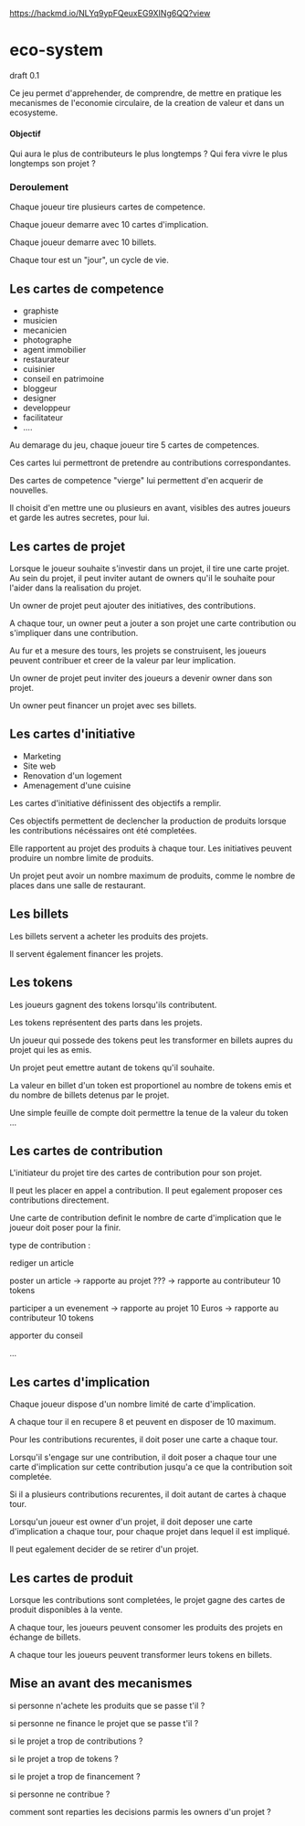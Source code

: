 
https://hackmd.io/NLYq9ypFQeuxEG9XINg6QQ?view


# eco-system
draft 0.1

Ce jeu permet d'apprehender, de comprendre, de mettre en pratique les mecanismes de l'economie circulaire, de la creation de valeur et dans un ecosysteme.



#### Objectif

Qui aura le plus de contributeurs le plus longtemps ?
Qui fera vivre le plus longtemps son projet ?


### Deroulement

Chaque joueur tire plusieurs cartes de competence.

Chaque joueur demarre avec 10 cartes d'implication.

Chaque joueur demarre avec 10 billets.

Chaque tour est un "jour", un cycle de vie.


## Les cartes de competence

- graphiste
- musicien
- mecanicien
- photographe
- agent immobilier
- restaurateur
- cuisinier
- conseil en patrimoine
- bloggeur
- designer
- developpeur
- facilitateur
- ....

Au demarage du jeu, chaque joueur tire 5 cartes de competences.

Ces cartes lui permettront de pretendre au contributions correspondantes.

Des cartes de competence "vierge" lui permettent d'en acquerir de nouvelles.

Il choisit d'en mettre une ou plusieurs en avant, visibles des autres joueurs et garde les autres secretes, pour lui.



## Les cartes de projet

Lorsque le joueur souhaite s'investir dans un projet, il tire une carte projet.
Au sein du projet, il peut inviter autant de owners qu'il le souhaite pour l'aider dans la realisation du projet.

Un owner de projet peut ajouter des initiatives, des contributions.

A chaque tour, un owner peut a jouter a son projet une carte contribution ou s'impliquer dans une contribution.

Au fur et a mesure des tours, les projets se construisent, les joueurs peuvent contribuer et creer de la valeur par leur implication.


Un owner de projet peut inviter des joueurs a devenir owner dans son projet.

Un owner peut financer un projet avec ses billets.




## Les cartes d'initiative

- Marketing
- Site web
- Renovation d'un logement
- Amenagement d'une cuisine

Les cartes d'initiative définissent des objectifs a remplir.

Ces objectifs permettent de declencher la production de produits lorsque les contributions nécéssaires ont été completées.

Elle rapportent au projet des produits à chaque tour.
Les initiatives peuvent produire un nombre limite de produits.

Un projet peut avoir un nombre maximum de produits, comme le nombre de places dans une salle de restaurant.




## Les billets

Les billets servent a acheter les produits des projets.

Il servent également financer les projets.


## Les tokens

Les joueurs gagnent des tokens lorsqu'ils contributent.

Les tokens représentent des parts dans les projets.

Un joueur qui possede des tokens peut les transformer en billets aupres du projet qui les as emis.

Un projet peut emettre autant de tokens qu'il souhaite.

La valeur en billet d'un token est proportionel au nombre de tokens emis et du nombre de billets detenus par le projet.

Une simple feuille de compte doit permettre la tenue de la valeur du token ...



## Les cartes de contribution


L'initiateur du projet tire des cartes de contribution pour son projet.

Il peut les placer en appel a contribution.
Il peut egalement proposer ces contributions directement.

Une carte de contribution definit le nombre de carte d'implication que le joueur doit poser pour la finir.

type de contribution :

rediger un article

poster un article
-> rapporte au projet ???
-> rapporte au contributeur 10 tokens

participer a un evenement
-> rapporte au projet 10 Euros
-> rapporte au contributeur 10 tokens

apporter du conseil

...



## Les cartes d'implication


Chaque joueur dispose d'un nombre limité de carte d'implication.

A chaque tour il en recupere 8 et peuvent en disposer de 10 maximum.

Pour les contributions recurentes, il doit poser une carte a chaque tour.

Lorsqu'il s'engage sur une contribution, il doit poser a chaque tour une carte d'implication sur cette contribution jusqu'a ce que la contribution soit completée.

Si il a plusieurs contributions recurentes, il doit autant de cartes à chaque tour.

Lorsqu'un joueur est owner d'un projet, il doit deposer une carte d'implication a chaque tour,
pour chaque projet dans lequel il est impliqué.

Il peut egalement decider de se retirer d'un projet.




## Les cartes de produit

Lorsque les contributions sont completées, le projet gagne des cartes de produit disponibles à la vente.

A chaque tour, les joueurs peuvent consomer les produits des projets en échange de billets.

A chaque tour les joueurs peuvent transformer leurs tokens en billets.






## Mise an avant des mecanismes

si personne n'achete les produits que se passe t'il ?

si personne ne finance le projet que se passe t'il ?

si le projet a trop de contributions ?

si le projet a trop de tokens ?

si le projet a trop de financement ?

si personne ne contribue ?


comment sont reparties les decisions parmis les owners d'un projet ?
